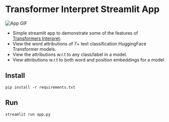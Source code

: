 # Transformer Interpret Streamlit App

![App GIF](https://i.gyazo.com/842a91085da2c6a9039f12276d00646a.gif)

- Simple streamlit app to demonstrate some of the features of [Transformers Interpret](https://github.com/cdpierse/transformers-interpret).
- View the word attributions of 7+ text classification HuggingFace Transformer models.
- View the attributions w.r.t to any class/label in a model.
- View attributions w.r.t to both word and position embeddings for a model
## Install

`pip install -r requirements.txt `


## Run 

`streamlit run app.py`
